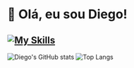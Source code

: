 
# 👋 Olá, eu sou Diego!  

[![My Skills](https://skillicons.dev/icons?i=python,django,flask,sqlite,cpp,linux,bash,js,nodejs,html,css,godot,git,lua)](https://skillicons.dev)
---
![Diego's GitHub stats](https://github-readme-stats.vercel.app/api?username=odiegosilva1&show_icons=true&theme=transparent)
![Top Langs](https://github-readme-stats.vercel.app/api/top-langs/?username=odiegosilva1&layout=compact)

